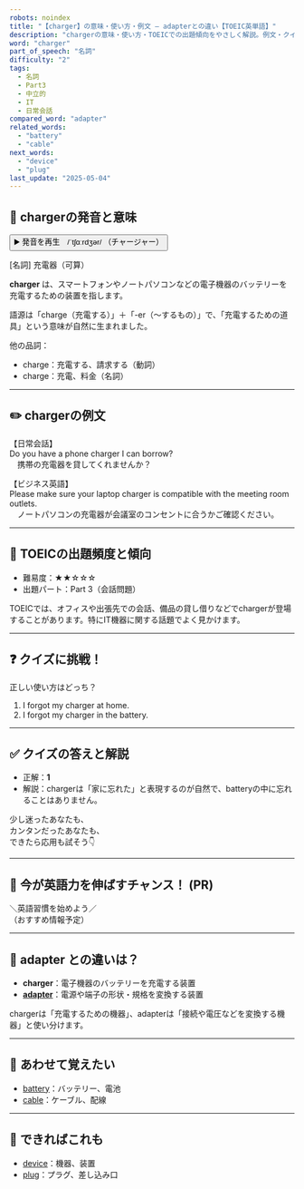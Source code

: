 ```yaml
---
robots: noindex
title: "【charger】の意味・使い方・例文 ― adapterとの違い【TOEIC英単語】"
description: "chargerの意味・使い方・TOEICでの出題傾向をやさしく解説。例文・クイズ付きでadapterとの違いもわかりやすく学べます。"
word: "charger"
part_of_speech: "名詞"
difficulty: "2"
tags:
  - 名詞
  - Part3
  - 中立的
  - IT
  - 日常会話
compared_word: "adapter"
related_words:
  - "battery"
  - "cable"
next_words:
  - "device"
  - "plug"
last_update: "2025-05-04"
---
```


## 🔰 chargerの発音と意味

<button class="play-audio" onclick="playTTS('charger')">
  <span class="play-audio-main">
    ▶️ 発音を再生　/ˈtʃɑːrdʒər/
  </span>
  <span class="play-audio-sub">
    （チャージャー）
  </span>
</button>

[名詞] 充電器（可算）

**charger** は、スマートフォンやノートパソコンなどの電子機器のバッテリーを充電するための装置を指します。

語源は「charge（充電する）」＋「-er（～するもの）」で、「充電するための道具」という意味が自然に生まれました。

他の品詞：  
- charge：充電する、請求する（動詞）
- charge：充電、料金（名詞）

---

## ✏️ chargerの例文

【日常会話】  
Do you have a phone charger I can borrow?  
　携帯の充電器を貸してくれませんか？

【ビジネス英語】  
Please make sure your laptop charger is compatible with the meeting room outlets.  
　ノートパソコンの充電器が会議室のコンセントに合うかご確認ください。

---

## 🎯 TOEICの出題頻度と傾向

- 難易度：★★☆☆☆
- 出題パート：Part 3（会話問題）

TOEICでは、オフィスや出張先での会話、備品の貸し借りなどでchargerが登場することがあります。特にIT機器に関する話題でよく見かけます。

---

## ❓ クイズに挑戦！

正しい使い方はどっち？

1. I forgot my charger at home.  
2. I forgot my charger in the battery.

---

## ✅ クイズの答えと解説

- 正解：**1**
- 解説：chargerは「家に忘れた」と表現するのが自然で、batteryの中に忘れることはありません。

少し迷ったあなたも、  
カンタンだったあなたも、  
できたら応用も試そう👇️

---

## 🚀 今が英語力を伸ばすチャンス！ (PR)

<div class="info-center">
＼英語習慣を始めよう／<br>  
（おすすめ情報予定）
</div>

---

## 🤔  adapter との違いは？

- **charger**：電子機器のバッテリーを充電する装置
- **[adapter](/word/adapter)**：電源や端子の形状・規格を変換する装置

chargerは「充電するための機器」、adapterは「接続や電圧などを変換する機器」と使い分けます。

---

## 🧩 あわせて覚えたい

- [battery](/word/battery)：バッテリー、電池
- [cable](/word/cable)：ケーブル、配線

---

## 📖 できればこれも

- [device](/word/device)：機器、装置
- [plug](/word/plug)：プラグ、差し込み口

<!-- cvid: aid44_bid13 -->
